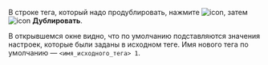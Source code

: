 В строке тега, который надо продублировать, нажмите ![icon](../../../_assets/console-icons/ellipsis.svg), затем ![icon](../../../_assets/console-icons/copy.svg) **Дублировать**.

В открывшемся окне видно, что по умолчанию подставляются значения настроек, которые были заданы в исходном теге. Имя нового тега по умолчанию — `<имя_исходного_тега> 1`.
